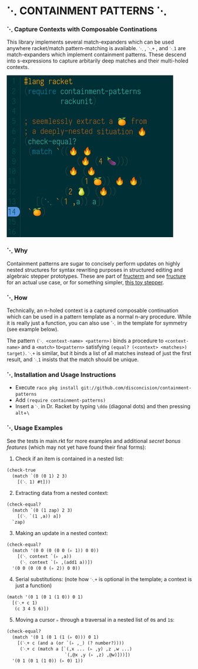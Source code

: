 
⋱ CONTAINMENT PATTERNS ⋱
=========================

### ⋱ Capture Contexts with Composable Continations

This library implements several match-expanders which can be used anywhere racket/match pattern-matching is available. `⋱` , `⋱+` , and `⋱1`  are match-expanders which implement containment patterns. These descend into s-expressions to capture arbitarily deep matches and their multi-holed contexts.

![Tangerine Nightmare](screenshots/screenshot.png)


### ⋱ Why

Containment patterns are sugar to concisely perform updates on highly nested structures for syntax rewriting purposes in structured editing and algebraic stepper prototypes. These are part of [fructerm](https://github.com/disconcision/fructerm) and see [fructure](https://github.com/disconcision/fructure) for an actual use case, or for something simpler, [this toy stepper](https://github.com/disconcision/racketlab/blob/master/choice-stepper.rkt).


### ⋱ How

Technically, an n-holed context is a captured composable continuation which can be used in a pattern template as a normal n-ary procedure. While it is really just a function, you can also use ⋱ in the template for symmetry (see example below).

The pattern `(⋱ <context-name> <pattern>)` binds a procedure to `<context-name>` and a `<match>` to`<pattern>` satisfying `(equal? (<context> <matches>) target)`. `⋱+` is similar, but it binds a list of all matches instead of just the first result, and `⋱1` insists that the match should be unique.


### ⋱ Installation and Usage Instructions

- Execute `raco pkg install git://github.com/disconcision/containment-patterns`
- Add `(require containment-patterns)`
- Insert a `⋱` in Dr. Racket by typing `\ddo` (diagonal dots) and then pressing `alt`+`\`


### ⋱ Usage Examples

See the tests in main.rkt for more examples and additional *secret bonus features* (which may not yet have found their final forms):

1. Check if an item is contained in a nested list:

```racket
(check-true
  (match `(0 (0 1) 2 3)
    [(⋱ 1) #t]))
```

2. Extracting data from a nested context:
```racket
(check-equal?
  (match `(0 (1 zap) 2 3)
    [(⋱ `(1 ,a)) a])
  `zap)
```                

3. Making an update in a nested context:

```racket
(check-equal?
  (match '(0 0 (0 (0 0 (▹ 1)) 0 0))
    [(⋱ context `(▹ ,a))
     (⋱ context `(▹ ,(add1 a))])
  '(0 0 (0 (0 0 (▹ 2)) 0 0))
```

4. Serial substitutions:
(note how `⋱+` is optional in the template; a context is just a function)

```racket
(match '(0 1 (0 1 (1 0)) 0 1)
  [(⋱+ c 1)
   (c 3 4 5 6)])
```

5. Moving a cursor `▹` through a traversal in a nested list of `0`s and `1`s:

```racket
(check-equal?
  (match '(0 1 (0 1 (1 (▹ 0))) 0 1)
    [(⋱+ c (and a (or `(▹ ,_) (? number?))))
     (⋱+ c (match a [`(,x ... (▹ ,y) ,z ,w ...)
                      `(,@x ,y (▹ ,z) ,@w)]))])
  '(0 1 (0 1 (1 0)) (▹ 0) 1))
